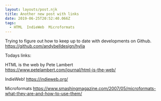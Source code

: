```yaml
---
layout: layouts/post.njk
title: Another new post with links
date: 2019-06-25T20:52:40.066Z
tags:
  - HTML  IndieWeb  Microformats
---
```

Trying to figure out how to keep up to date with developments on Github. <https://github.com/andybelldesign/hylia>

Todays links:

HTML is the web by Pete Lambert <https://www.petelambert.com/journal/html-is-the-web/>

IndieWeb! <https://indieweb.org/>

Microformats <https://www.smashingmagazine.com/2007/05/microformats-what-they-are-and-how-to-use-them/>
